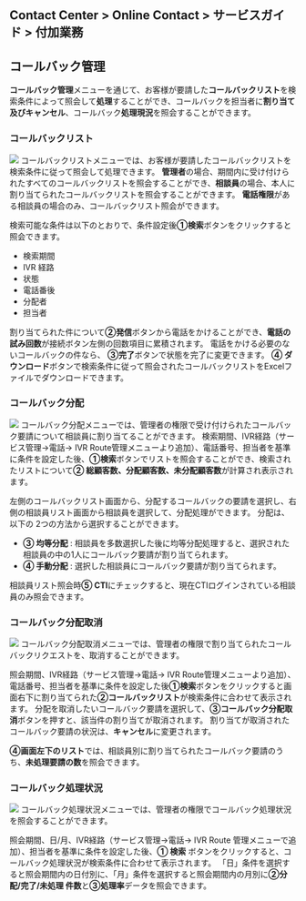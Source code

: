 ## Contact Center > Online Contact > サービスガイド > 付加業務

## コールバック管理
**コールバック管理**メニューを通じて、お客様が要請した**コールバックリスト**を検索条件によって照会して**処理**することができ、コールバックを担当者に**割り当て及びキャンセル**、コールバック**処理現況**を照会することができます。

### コールバックリスト
![](http://static.toastoven.net/prod_contact_center/2.2.8-(1)_ja.png)
コールバックリストメニューでは、お客様が要請したコールバックリストを検索条件に従って照会して処理できます。 **管理者**の場合、期間内に受け付けられたすべてのコールバックリストを照会することができ、**相談員**の場合、本人に割り当てられたコールバックリストを照会することができます。 **電話権限**がある相談員の場合のみ、コールバックリスト照会ができます。

検索可能な条件は以下のとおりで、条件設定後**①検索**ボタンをクリックすると照会できます。
- 検索期間
- IVR 経路
- 状態 
- 電話番後
- 分配者
- 担当者 

割り当てられた件について**②発信**ボタンから電話をかけることができ、**電話の試み回数**が接続ボタン左側の回数項目に累積されます。
電話をかける必要のないコールバックの件なら、  **③完了**ボタンで状態を完了に変更できます。
**④  ダウンロード**ボタンで検索条件に従って照会されたコールバックリストをExcelファイルでダウンロードできます。

### コールバック分配
![](http://static.toastoven.net/prod_contact_center/2.2.8-(2)_ja.png)
コールバック分配メニューでは、管理者の権限で受け付けられたコールバック要請について相談員に割り当てることができます。 
検索期間、IVR経路（サービス管理→電話→  IVR  Route管理メニューより追加）、電話番号、担当者を基準に条件を設定した後、**①検索**ボタンでリストを照会することができ、検索されたリストについて**② 総顧客数、分配顧客数、未分配顧客数**が計算され表示されます。

左側のコールバックリスト画面から、分配するコールバックの要請を選択し、右側の相談員リスト画面から相談員を選択して、分配処理ができます。
分配は、以下の  2つの方法から選択することができます。
- **③ 均等分配** : 相談員を多数選択した後に均等分配処理すると、選択された相談員の中の1人にコールバック要請が割り当てられます。 
- **④ 手動分配** : 選択した相談員にコールバック要請が割り当てられます。

相談員リスト照会時**⑤  CTI**にチェックすると、現在CTIログインされている相談員のみ照会できます。

### コールバック分配取消
![](http://static.toastoven.net/prod_contact_center/2.2.8-(3)_ja.png)
コールバック分配取消メニューでは、管理者の権限で割り当てられたコールバックリクエストを、取消することができます。

照会期間、IVR経路（サービス管理→電話→  IVR  Route管理メニューより追加）、電話番号、担当者を基準に条件を設定した後**①検索**ボタンをクリックすると画面右下に割り当てられた**②コールバックリスト**が検索条件に合わせて表示されます。 分配を取消したいコールバック要請を選択して、**③コールバック分配取消**ボタンを押すと、該当件の割り当てが取消されます。 割り当てが取消されたコールバック要請の状況は、**キャンセル**に変更されます。

**④画面左下のリスト**では、相談員別に割り当てられたコールバック要請のうち、**未処理要請の数**を照会できます。

### コールバック処理状況
![](http://static.toastoven.net/prod_contact_center/2.2.8-(4)_ja.png)
コールバック処理状況メニューでは、管理者の権限でコールバック処理状況を照会することができます。

照会期間、日/月、IVR経路（サービス管理→電話→  IVR  Route  管理メニューで追加）、担当者を基準に条件を設定した後、**①  検索**  ボタンをクリックすると、コールバック処理状況が検索条件に合わせて表示されます。 「日」条件を選択すると照会期間内の日付別に、「月」条件を選択すると照会期間内の月別に**②分配/完了/未処理 件数**と**③処理率**データを照会できます。
